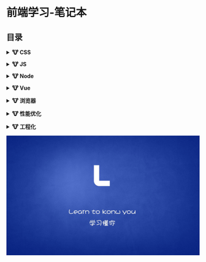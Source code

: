 # 前端学习-笔记本

## 目录
<b><details><summary>🐮 CSS</summary></b>

- [盒模型](./docs/16226266149073.md)

</details>

<b><details><summary>🐮 JS</summary></b>

- [rxjs 基本概念](./docs/16221950149151.md)

</details>

<b><details><summary>🐮 Node</summary></b>

- [node 架构一览](./docs/16249785029621.md)
- [node 模块加载](./docs/16251942644019.md)

</details>

<b><details><summary>🐮 Vue</summary></b>

- [nuxt源码阅读](./docs/16221949411992.md)
- [vue-loader hot-reload](./docs/16221949411793.md)

</details>

<b><details><summary>🐮 浏览器</summary></b>

- service worker

</details>

<b><details><summary>🐮 性能优化</summary></b>

- [webpack chunk 解密](./docs/16221948706253.md)

</details>

<b><details><summary>🐮 工程化</summary></b>

- [微前端](./)

</details>


![](.gitbook/assets/image%20%289%29.png)






